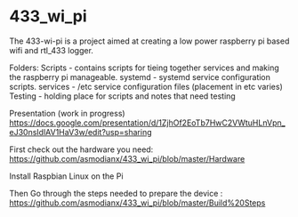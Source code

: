 # 433_wi_pi
The 433-wi-pi is a project aimed at creating a low power raspberry pi based wifi and rtl_433 logger.

Folders:
      Scripts - contains scripts for tieing together services and making the raspberry pi manageable.
      systemd - systemd service configuration scripts.
      services - /etc service configuration files (placement in etc varies)
      Testing - holding place for scripts and notes that need testing
  
Presentation (work in progress)
https://docs.google.com/presentation/d/1ZjhOf2EoTb7HwC2VWtuHLnVpn_eJ30nsIdlAV1HaV3w/edit?usp=sharing

First check out the hardware you need: https://github.com/asmodianx/433_wi_pi/blob/master/Hardware

Install Raspbian Linux on the Pi

Then Go through the steps needed to prepare the device : https://github.com/asmodianx/433_wi_pi/blob/master/Build%20Steps
